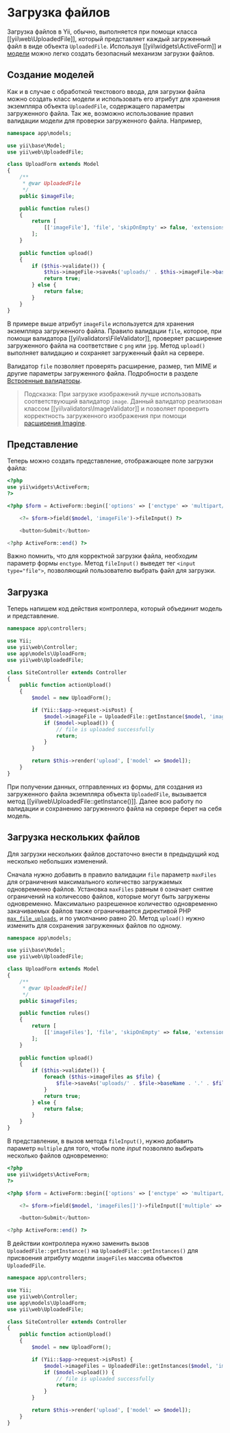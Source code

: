 Загрузка файлов
===============

Загрузка файлов в Yii, обычно, выполняется при помощи класса [[yii\web\UploadedFile]], который представляет каждый
загруженный файл в виде объекта `UploadedFile`. Используя [[yii\widgets\ActiveForm]] и [модели](structure-models.md)
можно легко создать безопасный механизм загрузки файлов.


## Создание моделей <span id="creating-models"></span>

Как и в случае с обработкой текстового ввода, для загрузки файла можно создать класс модели и использовать его атрибут
для хранения экземпляра объекта `UploadedFile`, содержащего параметры загруженного файла. Так же, возможно
использование правил валидации модели для проверки загруженного файла. Например,

```php
namespace app\models;

use yii\base\Model;
use yii\web\UploadedFile;

class UploadForm extends Model
{
    /**
     * @var UploadedFile
     */
    public $imageFile;

    public function rules()
    {
        return [
            [['imageFile'], 'file', 'skipOnEmpty' => false, 'extensions' => 'png, jpg'],
        ];
    }
    
    public function upload()
    {
        if ($this->validate()) {
            $this->imageFile->saveAs('uploads/' . $this->imageFile->baseName . '.' . $this->imageFile->extension);
            return true;
        } else {
            return false;
        }
    }
}
```

В примере выше атрибут `imageFile` используется для хранения экземпляра  загруженного файла. Правило валидации `file`,
которое, при помощи валидатора [[yii\validators\FileValidator]], проверяет расширение загруженного файла на
соответствие с `png` или `jpg`. Метод `upload()` выполняет валидацию и сохраняет загруженный файл на сервере.

Валидатор `file` позволяет проверять расширение, размер, тип MIME и другие параметры загруженного файла.
Подробности в разделе [Встроенные валидаторы](tutorial-core-validators.md#file).

> Подсказка: При загрузке изображений лучше использовать соответствующий валидатор `image`. Данный валидатор
реализован классом [[yii\validators\ImageValidator]] и позволяет проверить корректность загруженного
изображения при помощи [расширения Imagine](https://github.com/yiisoft/yii2-imagine).


## Представление <span id="rendering-file-input"></span>

Теперь можно создать представление, отображающее поле загрузки файла:

```php
<?php
use yii\widgets\ActiveForm;
?>

<?php $form = ActiveForm::begin(['options' => ['enctype' => 'multipart/form-data']]) ?>

    <?= $form->field($model, 'imageFile')->fileInput() ?>

    <button>Submit</button>

<?php ActiveForm::end() ?>
```

Важно помнить, что для корректной загрузки файла, необходим параметр формы `enctype`. Метод `fileInput()`
выведет тег `<input type="file">`, позволяющий пользователю выбрать файл для загрузки.


## Загрузка <span id="wiring-up"></span>

Теперь напишем код действия контроллера, который объединит модель и представление.

```php
namespace app\controllers;

use Yii;
use yii\web\Controller;
use app\models\UploadForm;
use yii\web\UploadedFile;

class SiteController extends Controller
{
    public function actionUpload()
    {
        $model = new UploadForm();

        if (Yii::$app->request->isPost) {
            $model->imageFile = UploadedFile::getInstance($model, 'imageFile');
            if ($model->upload()) {
                // file is uploaded successfully
                return;
            }
        }

        return $this->render('upload', ['model' => $model]);
    }
}
```

При получении данных, отправленных из формы, для создания из загруженного файла экземпляра объекта `UploadedFile`,
вызывается метод [[yii\web\UploadedFile::getInstance()]]. Далее всю работу по валидации и сохранению загруженного
файла на сервере берет на себя модель.


## Загрузка нескольких файлов <span id="uploading-multiple-files"></span>

Для загрузки нескольких файлов достаточно внести в предыдущий код несколько небольших изменений.

Сначала нужно добавить в правило валидации `file` параметр `maxFiles` для ограничения максимального количество
загружаемых одновременно файлов. Установка `maxFiles` равным `0` означает снятие ограничений на количесово файлов,
которые могут быть загружены одновременно. Максимально разрешенное количество одновременно закачиваемых файлов
также ограничивается директивой PHP [`max_file_uploads`](http://php.net/manual/ru/ini.core.php#ini.max-file-uploads),
и по умолчанию равно 20. Метод `upload()` нужно изменить для сохранения загруженных файлов по одному.

```php
namespace app\models;

use yii\base\Model;
use yii\web\UploadedFile;

class UploadForm extends Model
{
    /**
     * @var UploadedFile[]
     */
    public $imageFiles;

    public function rules()
    {
        return [
            [['imageFiles'], 'file', 'skipOnEmpty' => false, 'extensions' => 'png, jpg', 'maxFiles' => 4],
        ];
    }
    
    public function upload()
    {
        if ($this->validate()) { 
            foreach ($this->imageFiles as $file) {
                $file->saveAs('uploads/' . $file->baseName . '.' . $file->extension);
            }
            return true;
        } else {
            return false;
        }
    }
}
```

В представлении, в вызов метода `fileInput()`, нужно добавить параметр `multiple` для того, чтобы поле *input* позволяло выбирать несколько файлов одновременно:
 
```php
<?php
use yii\widgets\ActiveForm;
?>

<?php $form = ActiveForm::begin(['options' => ['enctype' => 'multipart/form-data']]) ?>

    <?= $form->field($model, 'imageFiles[]')->fileInput(['multiple' => true, 'accept' => 'image/*']) ?>

    <button>Submit</button>

<?php ActiveForm::end() ?>
```

В действии контроллера нужно заменить вызов `UploadedFile::getInstance()` на `UploadedFile::getInstances()` для присвоения атрибуту модели `imageFiles` массива объектов `UploadedFile`.

```php
namespace app\controllers;

use Yii;
use yii\web\Controller;
use app\models\UploadForm;
use yii\web\UploadedFile;

class SiteController extends Controller
{
    public function actionUpload()
    {
        $model = new UploadForm();

        if (Yii::$app->request->isPost) {
            $model->imageFiles = UploadedFile::getInstances($model, 'imageFiles');
            if ($model->upload()) {
                // file is uploaded successfully
                return;
            }
        }

        return $this->render('upload', ['model' => $model]);
    }
}
```
